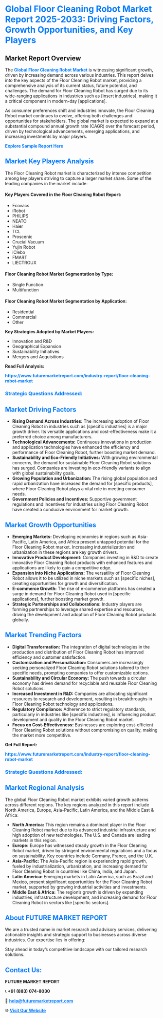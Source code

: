 <h1 style="color: #007BFF;">Global Floor Cleaning Robot Market Report 2025-2033: Driving Factors, Growth Opportunities, and Key Players</h1>

<section id="overview">
<h2>Market Report Overview</h2>
<p>The <a href="https://www.futuremarketreport.com/industry-report/floor-cleaning-robot-market" style="color: #007BFF; text-decoration: none;"><strong>Global Floor Cleaning Robot Market</strong></a> is witnessing significant growth, driven by increasing demand across various industries. This report delves into the key aspects of the Floor Cleaning Robot market, providing a comprehensive analysis of its current status, future potential, and challenges. The demand for Floor Cleaning Robot has surged due to its wide-ranging applications in industries such as [insert industries], making it a critical component in modern-day [applications].</p>
<p>As consumer preferences shift and industries innovate, the Floor Cleaning Robot market continues to evolve, offering both challenges and opportunities for stakeholders. The global market is expected to expand at a substantial compound annual growth rate (CAGR) over the forecast period, driven by technological advancements, emerging applications, and increasing investments by major players.</p>
</section>

<section id="overview">
<p><a href="https://www.futuremarketreport.com/request-sample/reportId=100778" style="color: #007BFF; text-decoration: none;"><strong>Explore Sample Report Here</strong></a></p>
</section>

<section id="key-players">
<h2 style="color: #007BFF;">Market Key Players Analysis</h2>
<p>The Floor Cleaning Robot market is characterized by intense competition among key players striving to capture a larger market share. Some of the leading companies in the market include:</p>
<h4>Key Players Covered in the Floor Cleaning Robot Report:</h4>
<ul><li>Ecovacs</li><li>iRobot</li><li>PHILIPS</li><li>NEATO</li><li>Haier</li><li>TCL</li><li>Proscenic</li><li>Crucial Vacuum</li><li>Yujin Robot</li><li>iClebo</li><li>FMART</li><li>LIECTROUX</li></ul>
<h4>Floor Cleaning Robot Market Segmentation by Type:</h4>
<ul><li>Single Function</li><li>Multifunction</li></ul>

<h4>Floor Cleaning Robot Market Segmentation by Application:</h4>
<ul><li>Residential</li><li>Commercial</li><li>Other</li></ul>
<p><strong>Key Strategies Adopted by Market Players:</strong></p>
<ul>
<li>Innovation and R&D</li>
<li>Geographical Expansion</li>
<li>Sustainability Initiatives</li>
<li>Mergers and Acquisitions</li>
</ul>
</section>

<section>
<p><strong>Read Full Analysis: </strong></p><a href="https://www.futuremarketreport.com/industry-report/floor-cleaning-robot-market" style="color: #007BFF; text-decoration: none;"><strong>https://www.futuremarketreport.com/industry-report/floor-cleaning-robot-market</strong></a>
<h3 style="color: #007BFF;">Strategic Questions Addressed:</h3>
</section>

<section id="driving-factors">
<h2 style="color: #007BFF;">Market Driving Factors</h2>
<ul>
<li><strong>Rising Demand Across Industries:</strong> The increasing adoption of Floor Cleaning Robot in industries such as [specific industries] is a major growth driver. Its versatile applications and cost-effectiveness make it a preferred choice among manufacturers.</li>
<li><strong>Technological Advancements:</strong> Continuous innovations in production and application technologies have enhanced the efficiency and performance of Floor Cleaning Robot, further boosting market demand.</li>
<li><strong>Sustainability and Eco-Friendly Initiatives:</strong> With growing environmental concerns, the demand for sustainable Floor Cleaning Robot solutions has surged. Companies are investing in eco-friendly variants to align with global sustainability goals.</li>
<li><strong>Growing Population and Urbanization:</strong> The rising global population and rapid urbanization have increased the demand for [specific products], where Floor Cleaning Robot plays a vital role in meeting consumer needs.</li>
<li><strong>Government Policies and Incentives:</strong> Supportive government regulations and incentives for industries using Floor Cleaning Robot have created a conducive environment for market growth.</li>
</ul>
</section>

<section id="growth-opportunities">
<h2 style="color: #007BFF;">Market Growth Opportunities</h2>
<ul>
<li><strong>Emerging Markets:</strong> Developing economies in regions such as Asia-Pacific, Latin America, and Africa present untapped potential for the Floor Cleaning Robot market. Increasing industrialization and urbanization in these regions are key growth drivers.</li>
<li><strong>Innovative Product Development:</strong> Companies investing in R&D to create innovative Floor Cleaning Robot products with enhanced features and applications are likely to gain a competitive edge.</li>
<li><strong>Expansion into Niche Applications:</strong> The versatility of Floor Cleaning Robot allows it to be utilized in niche markets such as [specific niches], creating opportunities for growth and diversification.</li>
<li><strong>E-commerce Growth:</strong> The rise of e-commerce platforms has created a surge in demand for Floor Cleaning Robot used in [specific applications], further boosting market growth.</li>
<li><strong>Strategic Partnerships and Collaborations:</strong> Industry players are forming partnerships to leverage shared expertise and resources, driving the development and adoption of Floor Cleaning Robot products globally.</li>
</ul>
</section>

<section id="trending-factors">
<h2 style="color: #007BFF;">Market Trending Factors</h2>
<ul>
<li><strong>Digital Transformation:</strong> The integration of digital technologies in the production and distribution of Floor Cleaning Robot has improved efficiency and customer satisfaction.</li>
<li><strong>Customization and Personalization:</strong> Consumers are increasingly seeking personalized Floor Cleaning Robot solutions tailored to their specific needs, prompting companies to offer customizable options.</li>
<li><strong>Sustainability and Circular Economy:</strong> The push towards a circular economy has driven demand for recyclable and reusable Floor Cleaning Robot solutions.</li>
<li><strong>Increased Investment in R&D:</strong> Companies are allocating significant resources to research and development, resulting in breakthroughs in Floor Cleaning Robot technology and applications.</li>
<li><strong>Regulatory Compliance:</strong> Adherence to strict regulatory standards, particularly in industries like [specific industries], is influencing product development and quality in the Floor Cleaning Robot market.</li>
<li><strong>Focus on Cost-Effectiveness:</strong> Businesses are exploring cost-efficient Floor Cleaning Robot solutions without compromising on quality, making the market more competitive.</li>
</ul>
</section>

<section>
<p><strong>Get Full Report: </strong></p><a href="https://www.futuremarketreport.com/industry-report/floor-cleaning-robot-market" style="color: #007BFF; text-decoration: none;"><strong>https://www.futuremarketreport.com/industry-report/floor-cleaning-robot-market</strong></a>
<h3 style="color: #007BFF;">Strategic Questions Addressed:</h3>
</section>


<section id="regional-analysis">
<h2 style="color: #007BFF;">Market Regional Analysis</h2>
<p>The global Floor Cleaning Robot market exhibits varied growth patterns across different regions. The key regions analyzed in this report include North America, Europe, Asia-Pacific, Latin America, and the Middle East & Africa:</p>
<ul>
<li><strong>North America:</strong> This region remains a dominant player in the Floor Cleaning Robot market due to its advanced industrial infrastructure and high adoption of new technologies. The U.S. and Canada are leading markets in this region.</li>
<li><strong>Europe:</strong> Europe has witnessed steady growth in the Floor Cleaning Robot market, driven by stringent environmental regulations and a focus on sustainability. Key countries include Germany, France, and the U.K.</li>
<li><strong>Asia-Pacific:</strong> The Asia-Pacific region is experiencing rapid growth, fueled by industrialization, urbanization, and increasing demand for Floor Cleaning Robot in countries like China, India, and Japan.</li>
<li><strong>Latin America:</strong> Emerging markets in Latin America, such as Brazil and Mexico, present significant opportunities for the Floor Cleaning Robot market, supported by growing industrial activities and investments.</li>
<li><strong>Middle East & Africa:</strong> The region’s growth is driven by expanding industries, infrastructure development, and increasing demand for Floor Cleaning Robot in sectors like [specific sectors].</li>
</ul>
</section>

<footer>
<h2 style="color: #007BFF;">About FUTURE MARKET REPORT</h2>
<p>We are a trusted name in market research and advisory services, delivering actionable insights and strategic support to businesses across diverse industries. Our expertise lies in offering:</p>

<p>Stay ahead in today’s competitive landscape with our tailored research solutions.</p>

<h2 style="color: #007BFF;">Contact Us:</h2>
<p><strong>FUTURE MARKET REPORT</strong></p>
<p>📞 <strong>+91 (883) 074-8030</strong></p>
<p>📧 <strong><a href="mailto:help@futuremarketreport.com" style="color: #007BFF;">help@futuremarketreport.com</a></strong></p>
<p>🌐 <strong><a href="https://www.futuremarketreport.com/" style="color: #007BFF;">Visit Our Website</a></strong></p>
</footer>
